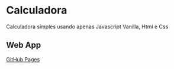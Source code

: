 # Calculadora
 Calculadora simples usando apenas Javascript Vanilla, Html e Css
 
## Web App
[GitHub Pages](https://maxassis.github.io/Calculadora/)

